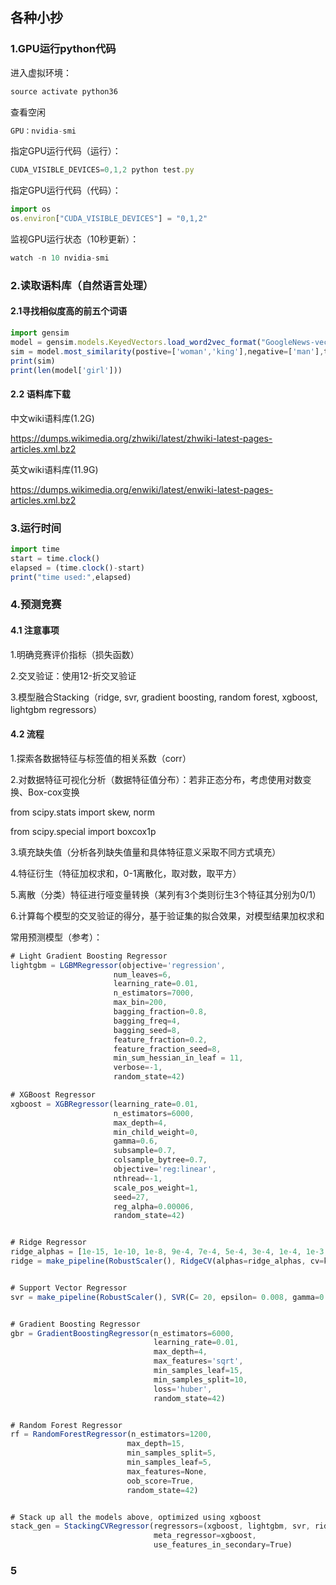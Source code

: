 ## 各种小抄

### 1.GPU运行python代码

进入虚拟环境：

```javascript
source activate python36
```

查看空闲

```javascript
GPU：nvidia-smi
```

指定GPU运行代码（运行）：

```javascript
CUDA_VISIBLE_DEVICES=0,1,2 python test.py
```

指定GPU运行代码（代码）：

```javascript
import os
os.environ["CUDA_VISIBLE_DEVICES"] = "0,1,2"
```

监视GPU运行状态（10秒更新）：

```javascript
watch -n 10 nvidia-smi
```

### 2.读取语料库（自然语言处理）

#### 2.1寻找相似度高的前五个词语

```javascript
import gensim
model = gensim.models.KeyedVectors.load_word2vec_format("GoogleNews-vectors-negative300.bin")
sim = model.most_similarity(postive=['woman','king'],negative=['man'],topn=5)
print(sim)
print(len(model['girl']))
```

#### 2.2 语料库下载

中文wiki语料库(1.2G)

<https://dumps.wikimedia.org/zhwiki/latest/zhwiki-latest-pages-articles.xml.bz2>

英文wiki语料库(11.9G)

https://dumps.wikimedia.org/enwiki/latest/enwiki-latest-pages-articles.xml.bz2

### 3.运行时间

```javascript
import time
start = time.clock()
elapsed = (time.clock()-start)
print("time used:",elapsed)
```

### 4.预测竞赛

#### 4.1 注意事项

1.明确竞赛评价指标（损失函数）

2.交叉验证：使用12-折交叉验证

3.模型融合Stacking（ridge, svr, gradient boosting, random forest, xgboost, lightgbm regressors）

#### 4.2 流程

1.探索各数据特征与标签值的相关系数（corr）

2.对数据特征可视化分析（数据特征值分布）：若非正态分布，考虑使用对数变换、Box-cox变换

from scipy.stats import skew, norm

from scipy.special import boxcox1p

3.填充缺失值（分析各列缺失值量和具体特征意义采取不同方式填充）

4.特征衍生（特征加权求和，0-1离散化，取对数，取平方）

5.离散（分类）特征进行哑变量转换（某列有3个类则衍生3个特征其分别为0/1）

6.计算每个模型的交叉验证的得分，基于验证集的拟合效果，对模型结果加权求和



常用预测模型（参考）：

```javascript
# Light Gradient Boosting Regressor
lightgbm = LGBMRegressor(objective='regression',
                       num_leaves=6,
                       learning_rate=0.01,
                       n_estimators=7000,
                       max_bin=200,
                       bagging_fraction=0.8,
                       bagging_freq=4,
                       bagging_seed=8,
                       feature_fraction=0.2,
                       feature_fraction_seed=8,
                       min_sum_hessian_in_leaf = 11,
                       verbose=-1,
                       random_state=42)

# XGBoost Regressor
xgboost = XGBRegressor(learning_rate=0.01,
                       n_estimators=6000,
                       max_depth=4,
                       min_child_weight=0,
                       gamma=0.6,
                       subsample=0.7,
                       colsample_bytree=0.7,
                       objective='reg:linear',
                       nthread=-1,
                       scale_pos_weight=1,
                       seed=27,
                       reg_alpha=0.00006,
                       random_state=42)


# Ridge Regressor
ridge_alphas = [1e-15, 1e-10, 1e-8, 9e-4, 7e-4, 5e-4, 3e-4, 1e-4, 1e-3, 5e-2, 1e-2, 0.1, 0.3, 1, 3, 5, 10, 15, 18, 20, 30, 50, 75, 100]
ridge = make_pipeline(RobustScaler(), RidgeCV(alphas=ridge_alphas, cv=kf))


# Support Vector Regressor
svr = make_pipeline(RobustScaler(), SVR(C= 20, epsilon= 0.008, gamma=0.0003))


# Gradient Boosting Regressor
gbr = GradientBoostingRegressor(n_estimators=6000,
                                learning_rate=0.01,
                                max_depth=4,
                                max_features='sqrt',
                                min_samples_leaf=15,
                                min_samples_split=10,
                                loss='huber',
                                random_state=42)


# Random Forest Regressor
rf = RandomForestRegressor(n_estimators=1200,
                          max_depth=15,
                          min_samples_split=5,
                          min_samples_leaf=5,
                          max_features=None,
                          oob_score=True,
                          random_state=42)


# Stack up all the models above, optimized using xgboost
stack_gen = StackingCVRegressor(regressors=(xgboost, lightgbm, svr, ridge, gbr, rf),
                                meta_regressor=xgboost,
                                use_features_in_secondary=True)
```

### 5

